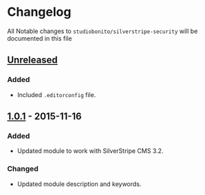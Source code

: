 # Changelog

All Notable changes to `studiobonito/silverstripe-security` will be documented in this file

## [Unreleased]
### Added
- Included `.editorconfig` file.

## [1.0.1] - 2015-11-16
### Added
- Updated module to work with SilverStripe CMS 3.2.

### Changed
- Updated module description and keywords.

[Unreleased]: https://github.com/studiobonito/silverstripe-security/compare/1.0.0...HEAD
[1.0.1]: https://github.com/studiobonito/silverstripe-security/compare/1.0.0...1.0.1